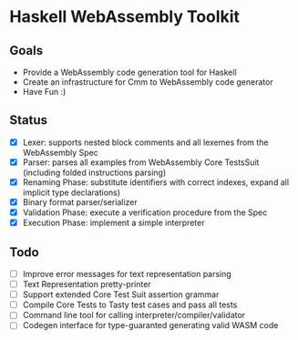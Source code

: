 # Haskell WebAssembly Toolkit

## Goals
  * Provide a WebAssembly code generation tool for Haskell
  * Create an infrastructure for Cmm to WebAssembly code generator
  * Have Fun :)

## Status
  * [x] Lexer: supports nested block comments and all lexemes from the WebAssembly Spec
  * [x] Parser: parses all examples from WebAssembly Core TestsSuit (including folded instructions parsing)
  * [x] Renaming Phase: substitute identifiers with correct indexes, expand all implicit type declarations)
  * [x] Binary format parser/serializer
  * [x] Validation Phase: execute a verification procedure from the Spec
  * [x] Execution Phase: implement a simple interpreter

## Todo
  * [ ] Improve error messages for text representation parsing
  * [ ] Text Representation pretty-printer
  * [ ] Support extended Core Test Suit assertion grammar
  * [ ] Compile Core Tests to Tasty test cases and pass all tests
  * [ ] Command line tool for calling interpreter/compiler/validator
  * [ ] Codegen interface for type-guaranted generating valid WASM code
